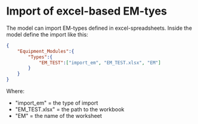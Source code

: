 # Import of excel-based EM-tyes
The model can import EM-types defined in excel-spreadsheets.
Inside the model define the import like this:
```json
{
    "Equipment_Modules":{
        "Types":{
            "EM_TEST":["import_em", "EM_TEST.xlsx", "EM"]
        }
    }
}
```
Where:
- "import_em" = the type of import
- "EM_TEST.xlsx" = the path to the workbook
- "EM" = the name of the worksheet
 


